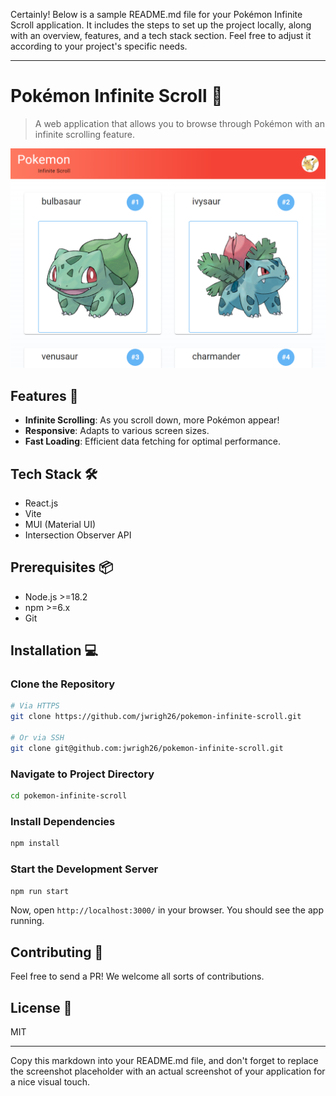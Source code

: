 Certainly! Below is a sample README.md file for your Pokémon Infinite Scroll application. It includes the steps to set up the project locally, along with an overview, features, and a tech stack section. Feel free to adjust it according to your project's specific needs.

---

# Pokémon Infinite Scroll 🌱

> A web application that allows you to browse through Pokémon with an infinite scrolling feature.

![Pokémon Infinite Scroll Screenshot](./src/assets/screenshot.png)  <!-- Replace with your app screenshot -->

## Features 🌟

- **Infinite Scrolling**: As you scroll down, more Pokémon appear!
- **Responsive**: Adapts to various screen sizes.
- **Fast Loading**: Efficient data fetching for optimal performance.

## Tech Stack 🛠️

- React.js
- Vite
- MUI (Material UI)
- Intersection Observer API

## Prerequisites 📦

- Node.js >=18.2
- npm >=6.x
- Git

## Installation 💻

### Clone the Repository

```bash
# Via HTTPS
git clone https://github.com/jwrigh26/pokemon-infinite-scroll.git

# Or via SSH
git clone git@github.com:jwrigh26/pokemon-infinite-scroll.git
```

### Navigate to Project Directory

```bash
cd pokemon-infinite-scroll
```

### Install Dependencies

```bash
npm install
```

### Start the Development Server

```bash
npm run start
```

Now, open `http://localhost:3000/` in your browser. You should see the app running.

## Contributing 🤝

Feel free to send a PR! We welcome all sorts of contributions.

## License 📃

MIT

---

Copy this markdown into your README.md file, and don't forget to replace the screenshot placeholder with an actual screenshot of your application for a nice visual touch.